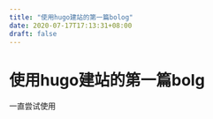 ```yaml
---
title: "使用hugo建站的第一篇bolog"
date: 2020-07-17T17:13:31+08:00
draft: false
---
```


# 使用hugo建站的第一篇bolg

一直尝试使用
